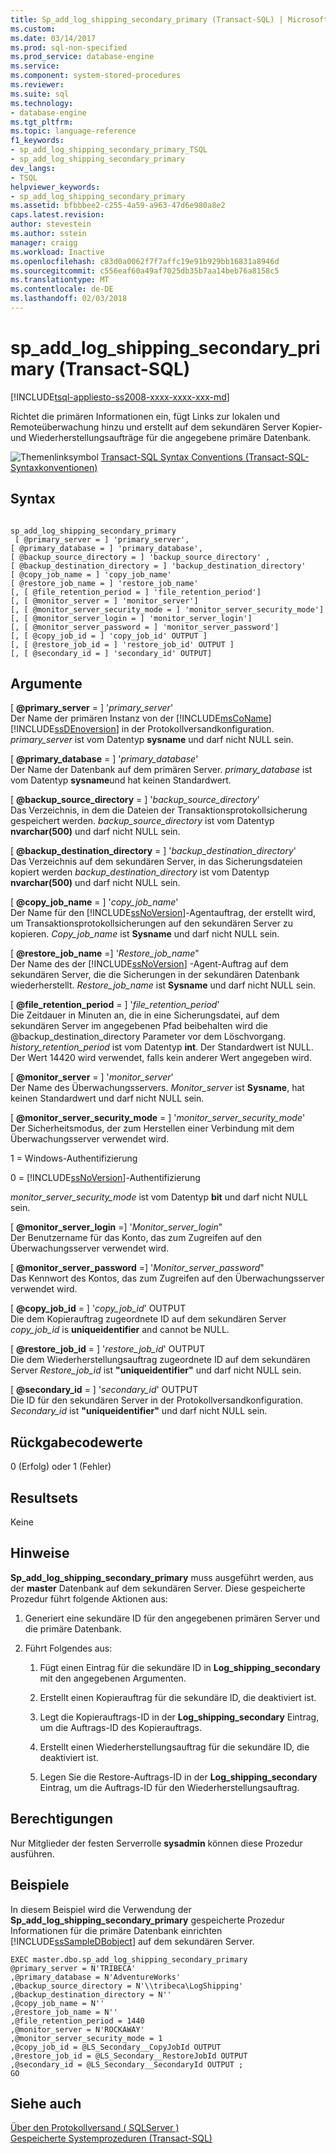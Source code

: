 ```yaml
---
title: Sp_add_log_shipping_secondary_primary (Transact-SQL) | Microsoft Docs
ms.custom: 
ms.date: 03/14/2017
ms.prod: sql-non-specified
ms.prod_service: database-engine
ms.service: 
ms.component: system-stored-procedures
ms.reviewer: 
ms.suite: sql
ms.technology:
- database-engine
ms.tgt_pltfrm: 
ms.topic: language-reference
f1_keywords:
- sp_add_log_shipping_secondary_primary_TSQL
- sp_add_log_shipping_secondary_primary
dev_langs:
- TSQL
helpviewer_keywords:
- sp_add_log_shipping_secondary_primary
ms.assetid: bfbbbee2-c255-4a59-a963-47d6e980a8e2
caps.latest.revision: 
author: stevestein
ms.author: sstein
manager: craigg
ms.workload: Inactive
ms.openlocfilehash: c83d0a0062f7f7affc19e91b929bb16831a8946d
ms.sourcegitcommit: c556eaf60a49af7025db35b7aa14beb76a8158c5
ms.translationtype: MT
ms.contentlocale: de-DE
ms.lasthandoff: 02/03/2018
---
```

# <a name="spaddlogshippingsecondaryprimary-transact-sql"></a>sp_add_log_shipping_secondary_primary (Transact-SQL)
[!INCLUDE[tsql-appliesto-ss2008-xxxx-xxxx-xxx-md](../../includes/tsql-appliesto-ss2008-xxxx-xxxx-xxx-md.md)]

  Richtet die primären Informationen ein, fügt Links zur lokalen und Remoteüberwachung hinzu und erstellt auf dem sekundären Server Kopier- und Wiederherstellungsaufträge für die angegebene primäre Datenbank.  
  
 ![Themenlinksymbol](../../database-engine/configure-windows/media/topic-link.gif "Topic link icon") [Transact-SQL Syntax Conventions (Transact-SQL-Syntaxkonventionen)](../../t-sql/language-elements/transact-sql-syntax-conventions-transact-sql.md)  
  
## <a name="syntax"></a>Syntax  
  
```  
  
sp_add_log_shipping_secondary_primary  
 [ @primary_server = ] 'primary_server',   
[ @primary_database = ] 'primary_database',  
[ @backup_source_directory = ] 'backup_source_directory' ,   
[ @backup_destination_directory = ] 'backup_destination_directory'  
[ @copy_job_name = ] 'copy_job_name'  
[ @restore_job_name = ] 'restore_job_name'  
[, [ @file_retention_period = ] 'file_retention_period']  
[, [ @monitor_server = ] 'monitor_server']  
[, [ @monitor_server_security_mode = ] 'monitor_server_security_mode']  
[, [ @monitor_server_login = ] 'monitor_server_login']  
[, [ @monitor_server_password = ] 'monitor_server_password']  
[, [ @copy_job_id = ] 'copy_job_id' OUTPUT ]  
[, [ @restore_job_id = ] 'restore_job_id' OUTPUT ]  
[, [ @secondary_id = ] 'secondary_id' OUTPUT]  
```  
  
## <a name="arguments"></a>Argumente  
 [ **@primary_server** = ] '*primary_server*'  
 Der Name der primären Instanz von der [!INCLUDE[msCoName](../../includes/msconame-md.md)] [!INCLUDE[ssDEnoversion](../../includes/ssdenoversion-md.md)] in der Protokollversandkonfiguration. *primary_server* ist vom Datentyp **sysname** und darf nicht NULL sein.  
  
 [ **@primary_database** = ] '*primary_database*'  
 Der Name der Datenbank auf dem primären Server. *primary_database* ist vom Datentyp **sysname**und hat keinen Standardwert.  
  
 [ **@backup_source_directory** = ] '*backup_source_directory*'  
 Das Verzeichnis, in dem die Dateien der Transaktionsprotokollsicherung gespeichert werden. *backup_source_directory* ist vom Datentyp **nvarchar(500)** und darf nicht NULL sein.  
  
 [ **@backup_destination_directory** = ] '*backup_destination_directory*'  
 Das Verzeichnis auf dem sekundären Server, in das Sicherungsdateien kopiert werden *backup_destination_directory* ist vom Datentyp **nvarchar(500)** und darf nicht NULL sein.  
  
 [ **@copy_job_name** = ] '*copy_job_name*'  
 Der Name für den [!INCLUDE[ssNoVersion](../../includes/ssnoversion-md.md)]-Agentauftrag, der erstellt wird, um Transaktionsprotokollsicherungen auf den sekundären Server zu kopieren. *Copy_job_name* ist **Sysname** und darf nicht NULL sein.  
  
 [  **@restore_job_name**  =] '*Restore_job_name*"  
 Der Name des der [!INCLUDE[ssNoVersion](../../includes/ssnoversion-md.md)] -Agent-Auftrag auf dem sekundären Server, die die Sicherungen in der sekundären Datenbank wiederherstellt. *Restore_job_name* ist **Sysname** und darf nicht NULL sein.  
  
 [ **@file_retention_period** = ] '*file_retention_period*'  
 Die Zeitdauer in Minuten an, die in eine Sicherungsdatei, auf dem sekundären Server im angegebenen Pfad beibehalten wird die @backup_destination_directory Parameter vor dem Löschvorgang. *history_retention_period* ist vom Datentyp **int**. Der Standardwert ist NULL. Der Wert 14420 wird verwendet, falls kein anderer Wert angegeben wird.  
  
 [ **@monitor_server** = ] '*monitor_server*'  
 Der Name des Überwachungsservers. *Monitor_server* ist **Sysname**, hat keinen Standardwert und darf nicht NULL sein.  
  
 [ **@monitor_server_security_mode** = ] '*monitor_server_security_mode*'  
 Der Sicherheitsmodus, der zum Herstellen einer Verbindung mit dem Überwachungsserver verwendet wird.  
  
 1 = Windows-Authentifizierung  
  
 0 = [!INCLUDE[ssNoVersion](../../includes/ssnoversion-md.md)]-Authentifizierung  
  
 *monitor_server_security_mode* ist vom Datentyp **bit** und darf nicht NULL sein.  
  
 [  **@monitor_server_login**  =] '*Monitor_server_login*"  
 Der Benutzername für das Konto, das zum Zugreifen auf den Überwachungsserver verwendet wird.  
  
 [  **@monitor_server_password**  =] '*Monitor_server_password*"  
 Das Kennwort des Kontos, das zum Zugreifen auf den Überwachungsserver verwendet wird.  
  
 [ **@copy_job_id** = ] '*copy_job_id*' OUTPUT  
 Die dem Kopierauftrag zugeordnete ID auf dem sekundären Server *copy_job_id* is **uniqueidentifier** and cannot be NULL.  
  
 [ **@restore_job_id** = ] '*restore_job_id*' OUTPUT  
 Die dem Wiederherstellungsauftrag zugeordnete ID auf dem sekundären Server *Restore_job_id* ist **"uniqueidentifier"** und darf nicht NULL sein.  
  
 [ **@secondary_id** = ] '*secondary_id*' OUTPUT  
 Die ID für den sekundären Server in der Protokollversandkonfiguration. *Secondary_id* ist **"uniqueidentifier"** und darf nicht NULL sein.  
  
## <a name="return-code-values"></a>Rückgabecodewerte  
 0 (Erfolg) oder 1 (Fehler)  
  
## <a name="result-sets"></a>Resultsets  
 Keine  
  
## <a name="remarks"></a>Hinweise  
 **Sp_add_log_shipping_secondary_primary** muss ausgeführt werden, aus der **master** Datenbank auf dem sekundären Server. Diese gespeicherte Prozedur führt folgende Aktionen aus:  
  
1.  Generiert eine sekundäre ID für den angegebenen primären Server und die primäre Datenbank.  
  
2.  Führt Folgendes aus:  
  
    1.  Fügt einen Eintrag für die sekundäre ID in **Log_shipping_secondary** mit den angegebenen Argumenten.  
  
    2.  Erstellt einen Kopierauftrag für die sekundäre ID, die deaktiviert ist.  
  
    3.  Legt die Kopierauftrags-ID in der **Log_shipping_secondary** Eintrag, um die Auftrags-ID des Kopierauftrags.  
  
    4.  Erstellt einen Wiederherstellungsauftrag für die sekundäre ID, die deaktiviert ist.  
  
    5.  Legen Sie die Restore-Auftrags-ID in der **Log_shipping_secondary** Eintrag, um die Auftrags-ID für den Wiederherstellungsauftrag.  
  
## <a name="permissions"></a>Berechtigungen  
 Nur Mitglieder der festen Serverrolle **sysadmin** können diese Prozedur ausführen.  
  
## <a name="examples"></a>Beispiele  
 In diesem Beispiel wird die Verwendung der **Sp_add_log_shipping_secondary_primary** gespeicherte Prozedur Informationen für die primäre Datenbank einrichten [!INCLUDE[ssSampleDBobject](../../includes/sssampledbobject-md.md)] auf dem sekundären Server.  
  
```  
EXEC master.dbo.sp_add_log_shipping_secondary_primary   
@primary_server = N'TRIBECA'   
,@primary_database = N'AdventureWorks'   
,@backup_source_directory = N'\\tribeca\LogShipping'   
,@backup_destination_directory = N''   
,@copy_job_name = N''   
,@restore_job_name = N''   
,@file_retention_period = 1440   
,@monitor_server = N'ROCKAWAY'   
,@monitor_server_security_mode = 1   
,@copy_job_id = @LS_Secondary__CopyJobId OUTPUT   
,@restore_job_id = @LS_Secondary__RestoreJobId OUTPUT   
,@secondary_id = @LS_Secondary__SecondaryId OUTPUT ;  
GO  
```  
  
## <a name="see-also"></a>Siehe auch  
 [Über den Protokollversand &#40; SQLServer &#41;](../../database-engine/log-shipping/about-log-shipping-sql-server.md)   
 [Gespeicherte Systemprozeduren &#40;Transact-SQL&#41;](../../relational-databases/system-stored-procedures/system-stored-procedures-transact-sql.md)  
  
  
